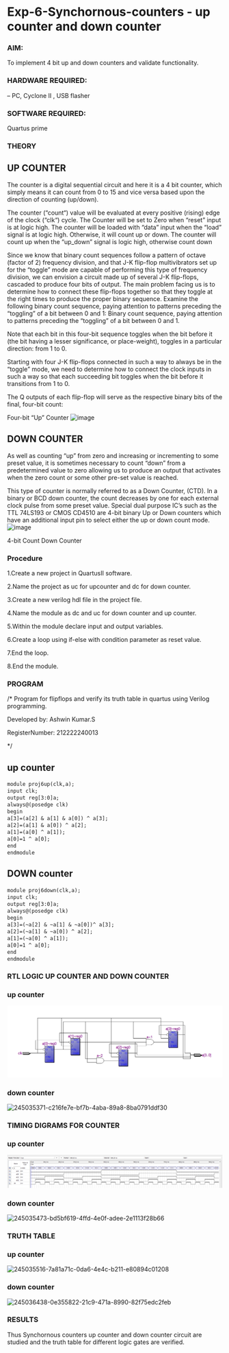 # Exp-6-Synchornous-counters - up counter and down counter 
### AIM: 
To implement 4 bit up and down counters and validate  functionality.
### HARDWARE REQUIRED: 
 – PC, Cyclone II , USB flasher
### SOFTWARE REQUIRED: 
  Quartus prime
### THEORY 

## UP COUNTER 
The counter is a digital sequential circuit and here it is a 4 bit counter, which simply means it can count from 0 to 15 and vice versa based upon the direction of counting (up/down). 

The counter (“count“) value will be evaluated at every positive (rising) edge of the clock (“clk“) cycle.
The Counter will be set to Zero when “reset” input is at logic high.
The counter will be loaded with “data” input when the “load” signal is at logic high. Otherwise, it will count up or down.
The counter will count up when the “up_down” signal is logic high, otherwise count down

Since we know that binary count sequences follow a pattern of octave (factor of 2) frequency division, and that J-K flip-flop multivibrators set up for the “toggle” mode are capable of performing this type of frequency division, we can envision a circuit made up of several J-K flip-flops, cascaded to produce four bits of output.
The main problem facing us is to determine how to connect these flip-flops together so that they toggle at the right times to produce the proper binary sequence.
Examine the following binary count sequence, paying attention to patterns preceding the “toggling” of a bit between 0 and 1:
Binary count sequence, paying attention to patterns preceding the “toggling” of a bit between 0 and 1.

Note that each bit in this four-bit sequence toggles when the bit before it (the bit having a lesser significance, or place-weight), toggles in a particular direction: from 1 to 0.



 
 

Starting with four J-K flip-flops connected in such a way to always be in the “toggle” mode, we need to determine how to connect the clock inputs in such a way so that each succeeding bit toggles when the bit before it transitions from 1 to 0.

The Q outputs of each flip-flop will serve as the respective binary bits of the final, four-bit count:

 
 

Four-bit “Up” Counter
![image](https://user-images.githubusercontent.com/36288975/169644758-b2f4339d-9532-40c5-af40-8f4f8c942e2c.png)



## DOWN COUNTER 

As well as counting “up” from zero and increasing or incrementing to some preset value, it is sometimes necessary to count “down” from a predetermined value to zero allowing us to produce an output that activates when the zero count or some other pre-set value is reached.

This type of counter is normally referred to as a Down Counter, (CTD). In a binary or BCD down counter, the count decreases by one for each external clock pulse from some preset value. Special dual purpose IC’s such as the TTL 74LS193 or CMOS CD4510 are 4-bit binary Up or Down counters which have an additional input pin to select either the up or down count mode.
![image](https://user-images.githubusercontent.com/36288975/169644844-1a14e123-7228-4ed8-81a9-eb937dff4ac8.png)


4-bit Count Down Counter
### Procedure

1.Create a new project in QuartusII software.

2.Name the project as uc for upcounter and dc for down counter.

3.Create a new verilog hdl file in the project file. 

4.Name the module as dc and uc for down counter and up counter. 

5.Within the module declare input and output variables. 

6.Create a loop using if-else with condition parameter as reset value. 

7.End the loop. 

8.End the module.



### PROGRAM 
/*
Program for flipflops  and verify its truth table in quartus using Verilog programming.

Developed by: Ashwin Kumar.S

RegisterNumber:  212222240013

*/

## up counter
```
module proj6up(clk,a);
input clk;
output reg[3:0]a;
always@(posedge clk)
begin
a[3]=(a[2] & a[1] & a[0]) ^ a[3];
a[2]=(a[1] & a[0]) ^ a[2];
a[1]=(a[0] ^ a[1]);
a[0]=1 ^ a[0];
end
endmodule
```

## DOWN counter
```
module proj6down(clk,a);
input clk;
output reg[3:0]a;
always@(posedge clk)
begin
a[3]=(~a[2] & ~a[1] & ~a[0])^ a[3];
a[2]=(~a[1] & ~a[0]) ^ a[2];
a[1]=(~a[0] ^ a[1]);
a[0]=1 ^ a[0];
end
endmodule
```


### RTL LOGIC UP COUNTER AND DOWN COUNTER  

### up counter
![image](rtl.png)

### down counter
![245035371-c216fe7e-bf7b-4aba-89a8-8ba0791ddf30](https://github.com/Ashwinkumar-03/Exp-7-Synchornous-counters-/assets/118663725/85cb67db-6790-4ea5-900f-2d512e7daaea)


### TIMING DIGRAMS FOR COUNTER  

### up counter
![image](wf.png)

### down counter
![245035473-bd5bf619-4ffd-4e0f-adee-2e1113f28b66](https://github.com/Ashwinkumar-03/Exp-7-Synchornous-counters-/assets/118663725/9e24fb43-577e-4536-8727-6aaf29f25de0)


### TRUTH TABLE 

### up counter
![245035516-7a81a71c-0da6-4e4c-b211-e80894c01208](https://github.com/Ashwinkumar-03/Exp-7-Synchornous-counters-/assets/118663725/602ec69b-a113-4e7d-9d55-11b54ae97bc3)

### down counter
![245036438-0e355822-21c9-471a-8990-82f75edc2feb](https://github.com/Ashwinkumar-03/Exp-7-Synchornous-counters-/assets/118663725/672994d7-88d6-4317-b497-c22acea962e3)





### RESULTS 
Thus Synchornous counters up counter and down counter circuit are studied and the truth table for different logic gates are verified.
